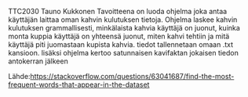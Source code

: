  TTC2030
 Tauno Kukkonen
Tavoitteena on luoda ohjelma joka antaa käyttäjän laittaa oman kahvin kulutuksen tietoja.
Ohjelma laskee kahvin kulutuksen grammallisesti, minkälaista kahvia käyttäjä on juonut, kuinka monta kuppia käyttäjä on yhteensä juonut,
miten kahvi tehtiin ja mitä käyttäjä piti juomastaan kupista kahvia.
tiedot tallennetaan omaan .txt kansioon. lisäksi ohjelma kertoo satunnaisen kavifaktan jokaisen tiedon antokerran jälkeen

Lähde:https://stackoverflow.com/questions/63041687/find-the-most-frequent-words-that-appear-in-the-dataset